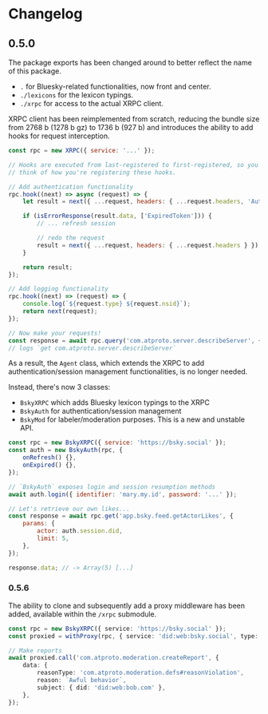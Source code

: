 # Changelog

## 0.5.0

The package exports has been changed around to better reflect the name of this package.

- `.` for Bluesky-related functionalities, now front and center.
- `./lexicons` for the lexicon typings.
- `./xrpc` for access to the actual XRPC client.

XRPC client has been reimplemented from scratch, reducing the bundle size from 2768 b (1278 b gz) to 1736 b
(927 b) and introduces the ability to add hooks for request interception.

```js
const rpc = new XRPC({ service: '...' });

// Hooks are executed from last-registered to first-registered, so you'd need to
// think of how you're registering these hooks.

// Add authentication functionality
rpc.hook((next) => async (request) => {
	let result = next({ ...request, headers: { ...request.headers, 'Authorization': 'Bearer ...' } });

	if (isErrorResponse(result.data, ['ExpiredToken'])) {
		// ... refresh session

		// redo the request
		result = next({ ...request, headers: { ...request.headers } });
	}

	return result;
});

// Add logging functionality
rpc.hook((next) => (request) => {
	console.log(`${request.type} ${request.nsid}`);
	return next(request);
});

// Now make your requests!
const response = await rpc.query('com.atproto.server.describeServer', {});
// logs `get com.atproto.server.describeServer`
```

As a result, the `Agent` class, which extends the XRPC to add authentication/session management
functionalities, is no longer needed.

Instead, there's now 3 classes:

- `BskyXRPC` which adds Bluesky lexicon typings to the XRPC
- `BskyAuth` for authentication/session management
- `BskyMod` for labeler/moderation purposes. This is a new and unstable API.

```js
const rpc = new BskyXRPC({ service: 'https://bsky.social' });
const auth = new BskyAuth(rpc, {
	onRefresh() {},
	onExpired() {},
});

// `BskyAuth` exposes login and session resumption methods
await auth.login({ identifier: 'mary.my.id', password: '...' });

// Let's retrieve our own likes...
const response = await rpc.get('app.bsky.feed.getActorLikes', {
	params: {
		actor: auth.session.did,
		limit: 5,
	},
});

response.data; // -> Array(5) [...]
```

### 0.5.6

The ability to clone and subsequently add a proxy middleware has been added, available within the `/xrpc`
submodule.

```ts
const rpc = new BskyXRPC({ service: 'https://bsky.social' });
const proxied = withProxy(rpc, { service: 'did:web:bsky.social', type: 'atproto_labeler' });

// Make reports
await proxied.call('com.atproto.moderation.createReport', {
	data: {
		reasonType: 'com.atproto.moderation.defs#reasonViolation',
		reason: `Awful behavior`,
		subject: { did: 'did:web:bob.com' },
	},
});
```
